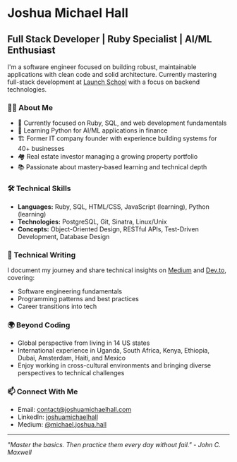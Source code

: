 # Joshua Michael Hall

## Full Stack Developer | Ruby Specialist | AI/ML Enthusiast

I'm a software engineer focused on building robust, maintainable applications with clean code and solid architecture. Currently mastering full-stack development at [Launch School](https://launchschool.com) with a focus on backend technologies.

### 👨‍💻 About Me

- 🔭 Currently focused on Ruby, SQL, and web development fundamentals
- 🌱 Learning Python for AI/ML applications in finance
- 🏗️ Former IT company founder with experience building systems for 40+ businesses
- 🏘️ Real estate investor managing a growing property portfolio
- 📚 Passionate about mastery-based learning and technical depth

### 🛠️ Technical Skills

- **Languages:** Ruby, SQL, HTML/CSS, JavaScript (learning), Python (learning)
- **Technologies:** PostgreSQL, Git, Sinatra, Linux/Unix
- **Concepts:** Object-Oriented Design, RESTful APIs, Test-Driven Development, Database Design

### 📝 Technical Writing

I document my journey and share technical insights on [Medium](https://medium.com/@michael.joshua.hall) and [Dev.to](https://dev.to/joshuamichaelhall), covering:
- Software engineering fundamentals
- Programming patterns and best practices
- Career transitions into tech

### 🌍 Beyond Coding

- Global perspective from living in 14 US states
- International experience in Uganda, South Africa, Kenya, Ethiopia, Dubai, Amsterdam, Haiti, and Mexico
- Enjoy working in cross-cultural environments and bringing diverse perspectives to technical challenges

### 📫 Connect With Me

- Email: contact@joshuamichaelhall.com
- LinkedIn: [joshuamichaelhall](https://linkedin.com/in/joshuamichaelhall/)
- Medium: [@michael.joshua.hall](https://medium.com/@michael.joshua.hall)

---

*"Master the basics. Then practice them every day without fail." - John C. Maxwell*
